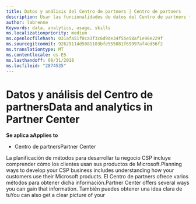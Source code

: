 ```yaml
---
title: Datos y análisis del Centro de partners | Centro de partners
description: Usar las funcionalidades de datos del Centro de partners te permite comprender mejor las necesidades de los clientes
author: labrenne
Keywords: data, analytics, usage, skills
ms.localizationpriority: medium
ms.openlocfilehash: 031afa51f0ca3f3c6d9de34f55e58af1e96e229f
ms.sourcegitcommit: 92629114d5081103bfe555081f69997af4ed56f2
ms.translationtype: MT
ms.contentlocale: es-ES
ms.lasthandoff: 08/31/2018
ms.locfileid: "2874535"
---
```

# <a name="data-and-analytics-in-partner-center"></a><span data-ttu-id="16044-103">Datos y análisis del Centro de partners</span><span class="sxs-lookup"><span data-stu-id="16044-103">Data and analytics in Partner Center</span></span>

**<span data-ttu-id="16044-104">Se aplica a</span><span class="sxs-lookup"><span data-stu-id="16044-104">Applies to</span></span>**

- <span data-ttu-id="16044-105">Centro de partners</span><span class="sxs-lookup"><span data-stu-id="16044-105">Partner Center</span></span>

<span data-ttu-id="16044-106">La planificación de métodos para desarrollar tu negocio CSP incluye comprender cómo los clientes usan sus productos de Microsoft.</span><span class="sxs-lookup"><span data-stu-id="16044-106">Planning ways to develop your CSP business includes understanding how your customers use their Microsoft products.</span></span> <span data-ttu-id="16044-107">El Centro de partners ofrece varios métodos para obtener dicha información.</span><span class="sxs-lookup"><span data-stu-id="16044-107">Partner Center offers several ways you can gain that information.</span></span> <span data-ttu-id="16044-108">También puedes obtener una idea clara de tu</span><span class="sxs-lookup"><span data-stu-id="16044-108">You can also get a clear picture of your</span></span> 